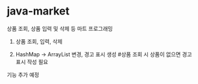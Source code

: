 # java-market

상품 조회, 상품 입력 및 삭제 등 마트 프로그래밍

1. 상품 조회, 입력, 삭제

2. HashMap -> ArrayList 변경, 경고 표시 생성 #상품 조회 시 상품이 없으면 경고 표시 작성 필요

기능 추가 예정
